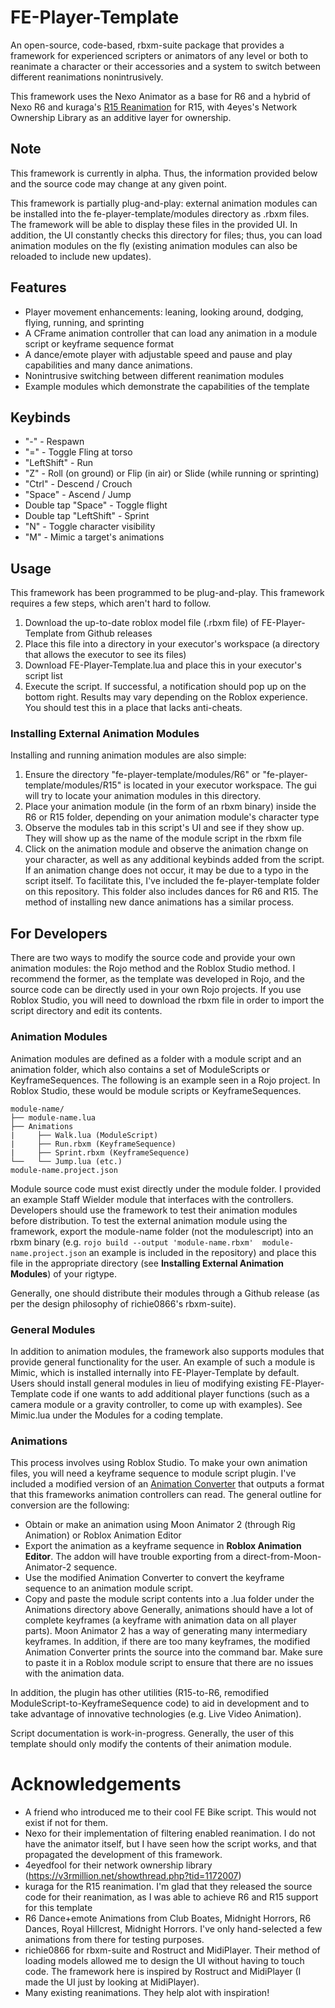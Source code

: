 # FE-Player-Template
An open-source, code-based, rbxm-suite package that provides a framework for experienced scripters or animators of any level or both to reanimate a character or their accessories and a system to switch between different reanimations nonintrusively.

This framework uses the Nexo Animator as a base for R6 and a hybrid of Nexo R6 and kuraga's [R15 Reanimation](https://v3rmillion.net/showthread.php?tid=1073859) for R15, with 4eyes's Network Ownership Library as an additive layer for ownership.

## Note
This framework is currently in alpha. Thus, the information provided below and the source code may change at any given point. 

This framework is partially plug-and-play: external animation modules can be installed into the fe-player-template/modules directory as .rbxm files. The framework will be able to display these files in the provided UI. In addition, the UI constantly checks this directory for files; thus, you can load animation modules on the fly (existing animation modules can also be reloaded to include new updates).

## Features
* Player movement enhancements: leaning, looking around, dodging, flying, running, and sprinting
* A CFrame animation controller that can load any animation in a module script or keyframe sequence format 
* A dance/emote player with adjustable speed and pause and play capabilities and many dance animations.
* Nonintrusive switching between different reanimation modules
* Example modules which demonstrate the capabilities of the template

## Keybinds
* "-" - Respawn
* "=" - Toggle Fling at torso
* "LeftShift" - Run
* "Z" - Roll (on ground) or Flip (in air) or Slide (while running or sprinting)
* "Ctrl" - Descend / Crouch
* "Space" - Ascend / Jump
* Double tap "Space" - Toggle flight
* Double tap "LeftShift" - Sprint
* "N" - Toggle character visibility
* "M" - Mimic a target's animations


## Usage
This framework has been programmed to be plug-and-play. This framework requires a few steps, which aren't hard to follow. 
1. Download the up-to-date roblox model file (.rbxm file) of FE-Player-Template from Github releases
2. Place this file into a directory in your executor's workspace (a directory that allows the executor to see its files)
3. Download FE-Player-Template.lua and place this in your executor's script list
4. Execute the script. If successful, a notification should pop up on the bottom right.
Results may vary depending on the Roblox experience. You should test this in a place that lacks anti-cheats.


### Installing External Animation Modules
Installing and running animation modules are also simple:
1. Ensure the directory "fe-player-template/modules/R6" or "fe-player-template/modules/R15" is located in your executor workspace. The gui will try to locate your animation modules in this directory.
2. Place your animation module (in the form of an rbxm binary) inside the R6 or R15 folder, depending on your animation module's character type
3. Observe the modules tab in this script's UI and see if they show up. They will show up as the name of the module script in the rbxm file
4. Click on the animation module and observe the animation change on your character, as well as any additional keybinds added from the script.
If an animation change does not occur, it may be due to a typo in the script itself. 
To facilitate this, I've included the fe-player-template folder on this repository. This folder also includes dances for R6 and R15. The method of installing new dance animations has a similar process.


## For Developers
There are two ways to modify the source code and provide your own animation modules: the Rojo method and the Roblox Studio method. I recommend the former, as the template was developed in Rojo, and the source code can be directly used in your own Rojo projects. If you use Roblox Studio, you will need to download the rbxm file in order to import the script directory and edit its contents. 

### Animation Modules
Animation modules are defined as a folder with a module script and an animation folder, which also contains a set of ModuleScripts or KeyframeSequences. The following is an example seen in a Rojo project. In Roblox Studio, these would be module scripts or KeyframeSequences.
```
module-name/
├── module-name.lua
├── Animations
|     ├── Walk.lua (ModuleScript)
|     ├── Run.rbxm (KeyframeSequence)
|     ├── Sprint.rbxm (KeyframeSequence) 
└──   └── Jump.lua (etc.)
module-name.project.json
```
Module source code must exist directly under the module folder. I provided an example Staff Wielder module that interfaces with the controllers. Developers should use the framework to test their animation modules before distribution. To test the external animation module using the framework, export the module-name folder (not the modulescript) into an rbxm binary (e.g. ```rojo build --output 'module-name.rbxm'  module-name.project.json``` an example is included in the repository) and place this file in the appropriate directory (see **Installing External Animation Modules**) of your rigtype.

Generally, one should distribute their modules through a Github release (as per the design philosophy of richie0866's rbxm-suite).

### General Modules
In addition to animation modules, the framework also supports modules that provide general functionality for the user. An example of such a module is Mimic, which is installed internally into FE-Player-Template by default. Users should install general modules in lieu of modifying existing FE-Player-Template code if one wants to add additional player functions (such as a camera module or a gravity controller, to come up with examples). See Mimic.lua under the Modules for a coding template.

### Animations
This process involves using Roblox Studio. To make your own animation files, you will need a keyframe sequence to module script plugin. I've included a modified version of an [Animation Converter](https://www.roblox.com/library/442028078/Animation-Converter) that outputs a format that this frameworks animation controllers can read. The general outline for conversion are the following:
- Obtain or make an animation using Moon Animator 2 (through Rig Animation) or Roblox Animation Editor
- Export the animation as a keyframe sequence in **Roblox Animation Editor**. The addon will have trouble exporting from a direct-from-Moon-Animator-2 sequence.
- Use the modified Animation Converter to convert the keyframe sequence to an animation module script.
- Copy and paste the module script contents into a .lua folder under the Animations directory above
Generally, animations should have a lot of complete keyframes (a keyframe with animation data on all player parts). Moon Animator 2 has a way of generating many intermediary keyframes. In addition, if there are too many keyframes, the modified Animation Converter prints the source into the command bar. Make sure to paste it in a Roblox module script to ensure that there are no issues with the animation data. 

In addition, the plugin has other utilities (R15-to-R6, remodified ModuleScript-to-KeyframeSequence code) to aid in development and to take advantage of innovative technologies (e.g. Live Video Animation).

Script documentation is work-in-progress. Generally, the user of this template should only modify the contents of their animation module.


# Acknowledgements
- A friend who introduced me to their cool FE Bike script. This would not exist if not for them.
- Nexo for their implementation of filtering enabled reanimation. I do not have the animator itself, but I have seen how the script works, and that propagated the development of this framework.
- 4eyedfool for their network ownership library (https://v3rmillion.net/showthread.php?tid=1172007)
- kuraga for the R15 reanimation. I'm glad that they released the source code for their reanimation, as I was able to achieve R6 and R15 support for this template
- R6 Dance+emote Animations from Club Boates, Midnight Horrors, R6 Dances, Royal Hillcrest, Midnight Horrors. I've only hand-selected a few animations from there for testing purposes.
- richie0866 for rbxm-suite and Rostruct and MidiPlayer. Their method of loading models allowed me to design the UI without having to touch code. The framework here is inspired by Rostruct and MidiPlayer (I made the UI just by looking at MidiPlayer). 
- Many existing reanimations. They help alot with inspiration!
